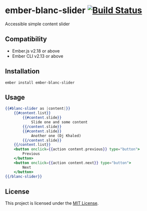# ember-blanc-slider [![Build Status](https://travis-ci.com/Blancframe/ember-blanc-slider.svg?branch=master)](https://travis-ci.com/Blancframe/ember-blanc-slider)

Accessible simple content slider

## Compatibility

- Ember.js v2.18 or above
- Ember CLI v2.13 or above

## Installation

```
ember install ember-blanc-slider
```

## Usage

```handlebars
{{#blanc-slider as |content|}}
    {{#content.list}}
        {{#content.slide}}
            Slide one and some content
        {{/content.slide}}
        {{#content.slide}}
            Another one (Dj Khaled)
        {{/content.slide}}
    {{/content.list}}
    <button onclick={{action content.previous}} type="button">
        Previous
    </button>
    <button onclick={{action content.next}} type="button">
        Next
    </button>
{{/blanc-slider}}
```

## License

This project is licensed under the [MIT License](LICENSE.md).
